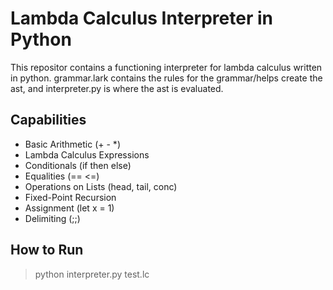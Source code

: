 # Lambda Calculus Interpreter in Python

This repositor contains a functioning interpreter for lambda calculus written in python.  grammar.lark contains the rules for the grammar/helps create the ast, and interpreter.py is where the ast is evaluated.

## Capabilities

- Basic Arithmetic (+ - *)
- Lambda Calculus Expressions
- Conditionals (if then else)
- Equalities (== <=)
- Operations on Lists (head, tail, conc)
- Fixed-Point Recursion
- Assignment (let x = 1)
- Delimiting (;\;)

## How to Run

> python interpreter.py test.lc